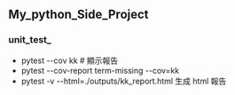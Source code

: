 ## My_python_Side_Project

### unit_test_
- pytest --cov kk   # 顯示報告
- pytest --cov-report term-missing --cov=kk
- pytest -v --html=./outputs/kk_report.html 生成 html 報告
